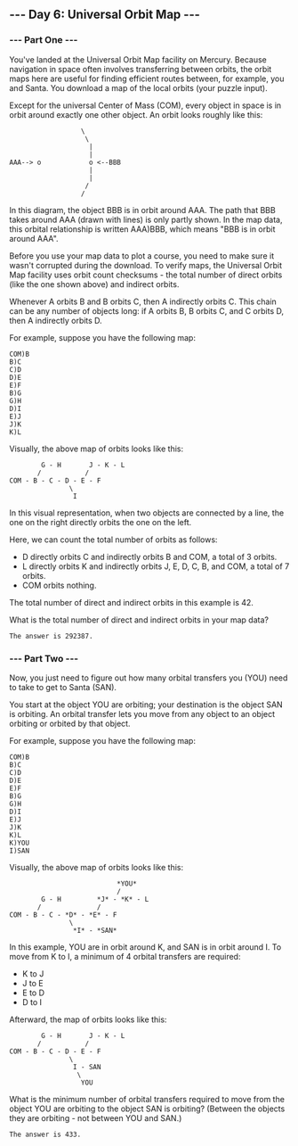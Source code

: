 ## --- Day 6: Universal Orbit Map ---

### --- Part One ---

You've landed at the Universal Orbit Map facility on Mercury. Because navigation in space often involves transferring between orbits, the orbit maps here are useful for finding efficient routes between, for example, you and Santa. You download a map of the local orbits (your puzzle input).

Except for the universal Center of Mass (COM), every object in space is in orbit around exactly one other object. An orbit looks roughly like this:

                      \
                       \
                        |
                        |
    AAA--> o            o <--BBB
                        |
                        |
                       /
                      /

In this diagram, the object BBB is in orbit around AAA. The path that BBB takes around AAA (drawn with lines) is only partly shown. In the map data, this orbital relationship is written AAA)BBB, which means "BBB is in orbit around AAA".

Before you use your map data to plot a course, you need to make sure it wasn't corrupted during the download. To verify maps, the Universal Orbit Map facility uses orbit count checksums - the total number of direct orbits (like the one shown above) and indirect orbits.

Whenever A orbits B and B orbits C, then A indirectly orbits C. This chain can be any number of objects long: if A orbits B, B orbits C, and C orbits D, then A indirectly orbits D.

For example, suppose you have the following map:

    COM)B
    B)C
    C)D
    D)E
    E)F
    B)G
    G)H
    D)I
    E)J
    J)K
    K)L

Visually, the above map of orbits looks like this:

            G - H       J - K - L
           /           /
    COM - B - C - D - E - F
                   \
                    I
In this visual representation, when two objects are connected by a line, the one on the right directly orbits the one on the left.

Here, we can count the total number of orbits as follows:

- D directly orbits C and indirectly orbits B and COM, a total of 3 orbits.
- L directly orbits K and indirectly orbits J, E, D, C, B, and COM, a total of 7 orbits.
- COM orbits nothing.

The total number of direct and indirect orbits in this example is 42.

What is the total number of direct and indirect orbits in your map data?

```
The answer is 292387.
```

### --- Part Two ---

Now, you just need to figure out how many orbital transfers you (YOU) need to take to get to Santa (SAN).

You start at the object YOU are orbiting; your destination is the object SAN is orbiting. An orbital transfer lets you move from any object to an object orbiting or orbited by that object.

For example, suppose you have the following map:

    COM)B
    B)C
    C)D
    D)E
    E)F
    B)G
    G)H
    D)I
    E)J
    J)K
    K)L
    K)YOU
    I)SAN

Visually, the above map of orbits looks like this:

                               *YOU*
                               /
            G - H         *J* - *K* - L
           /              /
    COM - B - C - *D* - *E* - F
                   \
                    *I* - *SAN*
In this example, YOU are in orbit around K, and SAN is in orbit around I. To move from K to I, a minimum of 4 orbital transfers are required:

- K to J
- J to E
- E to D
- D to I

Afterward, the map of orbits looks like this:

            G - H       J - K - L
           /           /
    COM - B - C - D - E - F
                   \
                    I - SAN
                     \
                      YOU
What is the minimum number of orbital transfers required to move from the object YOU are orbiting to the object SAN is orbiting? (Between the objects they are orbiting - not between YOU and SAN.)

```
The answer is 433.
```
